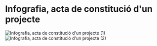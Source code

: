 # Infografia, acta de constitució d'un projecte

![Infografia, acta de constitució d'un projecte (1)](1.png)
![Infografia, acta de constitució d'un projecte (2)](2.png)
